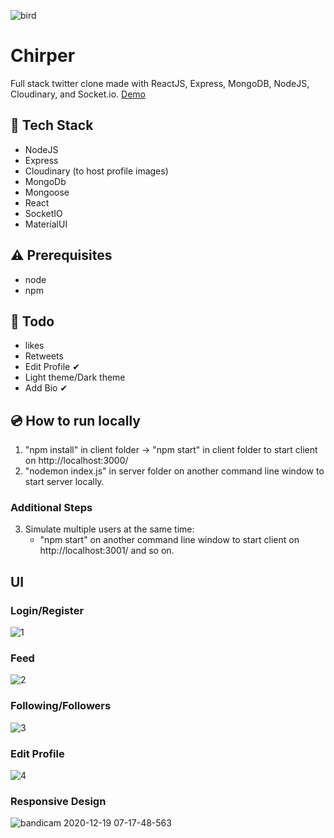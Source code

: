 ![bird](https://user-images.githubusercontent.com/57127141/102688594-bbcbf200-41c5-11eb-8e00-c5813dde5ee9.jpg)
# Chirper
Full stack twitter clone made with ReactJS, Express, MongoDB, NodeJS, Cloudinary, and Socket.io.
[Demo](https://www.youtube.com/watch?v=rxy0JVqLVO0&feature=youtu.be)

## 🚀 Tech Stack
* NodeJS
* Express
* Cloudinary (to host profile images)
* MongoDb
* Mongoose
* React
* SocketIO
* MaterialUI

## ⚠️ Prerequisites
* node
* npm

## 📜 Todo
* likes
* Retweets
* Edit Profile ✔ 
* Light theme/Dark theme
* Add Bio ✔ 

## 💿 How to run locally
1. "npm install" in client folder -> "npm start" in client folder to start client on http://localhost:3000/
2. "nodemon index.js" in server folder on another command line window to start server locally. 
### Additional Steps
3. Simulate multiple users at the same time: 
   * "npm start" on another command line window to start client on http://localhost:3001/ and so on. 

## UI 
### Login/Register
![1](https://user-images.githubusercontent.com/57127141/102689094-8aedbc00-41c9-11eb-9f1e-e7331f695d2a.JPG)
### Feed
![2](https://user-images.githubusercontent.com/57127141/102689095-8aedbc00-41c9-11eb-8e5a-36bdada1fe21.JPG)
### Following/Followers
![3](https://user-images.githubusercontent.com/57127141/102689096-8b865280-41c9-11eb-8636-cbfced64e631.JPG)
### Edit Profile
![4](https://user-images.githubusercontent.com/57127141/102689093-8a552580-41c9-11eb-97df-7a89f8bd5cfa.JPG)
### Responsive Design
![bandicam 2020-12-19 07-17-48-563](https://user-images.githubusercontent.com/57127141/102689303-04d27500-41cb-11eb-9a51-5c0c62738611.gif)

  
